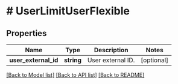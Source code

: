 # # UserLimitUserFlexible

## Properties

Name | Type | Description | Notes
------------ | ------------- | ------------- | -------------
**user_external_id** | **string** | User external ID. | [optional]

[[Back to Model list]](../../README.md#models) [[Back to API list]](../../README.md#endpoints) [[Back to README]](../../README.md)
